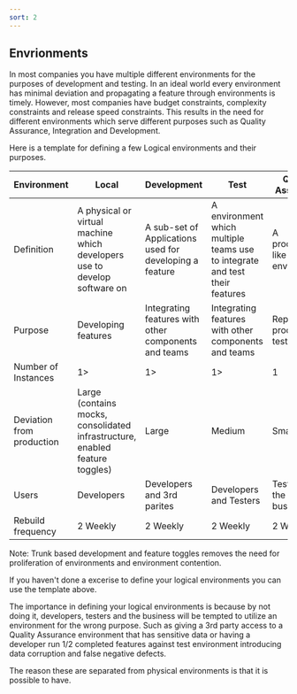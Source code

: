 ```yaml
---
sort: 2
---
```


## Envrionments

In most companies you have multiple different environments for the purposes of development and testing.  In an ideal world every environment has minimal deviation and propagating a feature through environments is timely.  However, most companies have budget constraints, complexity constraints and release speed constraints.  This results in the need for different environments which serve different purposes such as Quality Assurance, Integration and Development.

Here is a template for defining a few Logical environments and their purposes.

| Environment  | Local  | Development  | Test  | Quality Assurance  | Production | 
|---|---|---|---|---|--| 
| Definition | A physical or virtual machine which developers use to develop software on | A sub-set of Applications used for developing a feature | A environment which multiple teams use to integrate and test their features | A production like environment | Production (includes Disaster recovery) |
| Purpose  | Developing features | Integrating features with other components and teams  | Integrating features with other components and teams | Replicating production tests | Serving end users |
| Number of Instances  | 1> | 1> | 1> | 1 | 1 |
| Deviation from production  | Large (contains mocks, consolidated infrastructure, enabled feature toggles) | Large | Medium | Small | N/A |
| Users  | Developers | Developers and 3rd parites | Developers and Testers | Testers and the business | End Users |
| Rebuild frequency | 2 Weekly | 2 Weekly | 2 Weekly | 2 Weekly | N/A |

Note: Trunk based development and feature toggles removes the need for proliferation of environments and environment contention.

If you haven't done a excerise to define your logical environments you can use the template above.  

The importance in defining your logical environments is because by not doing it, developers, testers and the business will be tempted to utilize an environment for the wrong purpose.  Such as giving a 3rd party access to a Quality Assurance environment that has sensitive data or having a developer run 1/2 completed features against test environment introducing data corruption and false negative defects.
 
The reason these are separated from physical environments is that it is possible to have.